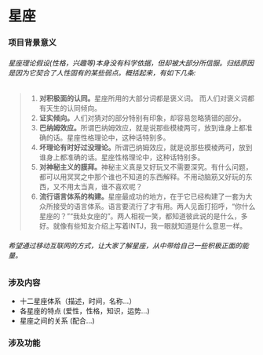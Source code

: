 # 星座
### 项目背景意义
###### 星座理论假设(性格，兴趣等)本身没有科学依据，但却被大部分所信服。归结原因是因为它契合了人性固有的某些弱点。概括起来，有如下几条:
> 1. <b>对积极面的认同。</b>星座所用的大部分词都是褒义词。
> 而人们对褒义词都有天生的认同倾向。
> 2. <b>证实倾向。</b>人们对猜对的部分特别有印象，却容易忽略猜错的部分。
> 3. <b>巴纳姆效应。</b>所谓巴纳姆效应，就是说那些模棱两可，放到谁身上都准确的话。星座性格理论中，这种话特别多。
> 4. <b>坏理论有时好过没理论。</b>所谓巴纳姆效应，就是说那些模棱两可，放到谁身上都准确的话。星座性格理论中，这种话特别多。
> 5. <b>对神秘主义的膜拜。</b>神秘主义真是又好玩又不需要深究。有什么问题，都可以用冥冥之中那个谁也不知道的东西解释。不用动脑筋又好玩的东西，又不用太当真，谁不喜欢呢？
> 6. <b>流行语言体系的构建。</b>星座最成功的地方，在于它已经构建了一套为大众所接受的语言体系。语言要流行了才有用。两人见面打招呼，“你什么星座的？”“我处女座的”。两人相视一笑，都知道彼此说的是什么，多好。就像有些知友介绍上写着INTJ，我一眼就知道是什么意思一样。

###### 希望通过移动互联网的方式，让大家了解星座，从中带给自己一些积极正面的能量。

### 涉及内容
* 十二星座体系（描述，时间，名称...） 
* 各星座的特点 (爱性，性格，知识，运势...)
* 星座之间的关系 (配合...)

### 涉及功能

